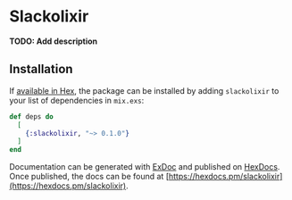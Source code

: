 # Slackolixir

**TODO: Add description**

## Installation

If [available in Hex](https://hex.pm/docs/publish), the package can be installed
by adding `slackolixir` to your list of dependencies in `mix.exs`:

```elixir
def deps do
  [
    {:slackolixir, "~> 0.1.0"}
  ]
end
```

Documentation can be generated with [ExDoc](https://github.com/elixir-lang/ex_doc)
and published on [HexDocs](https://hexdocs.pm). Once published, the docs can
be found at [https://hexdocs.pm/slackolixir](https://hexdocs.pm/slackolixir).

